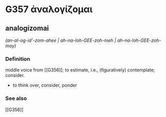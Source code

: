 # G357 ἀναλογίζομαι

## analogízomai

_(an-al-og-id'-zom-ahee | ah-na-loh-GEE-zoh-meh | ah-na-loh-GEE-zoh-may)_

### Definition

middle voice from [[G356]]; to estimate, i.e., (figuratively) contemplate; consider.

- to think over, consider, ponder

### See also

[[G356]]

